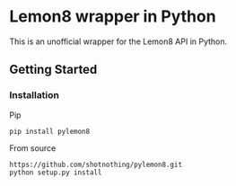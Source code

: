 # Lemon8 wrapper in Python

This is an unofficial wrapper for the Lemon8 API in Python.
    
## Getting Started
    
### Installation
Pip
```
pip install pylemon8
```

From source
```
https://github.com/shotnothing/pylemon8.git
python setup.py install
```
